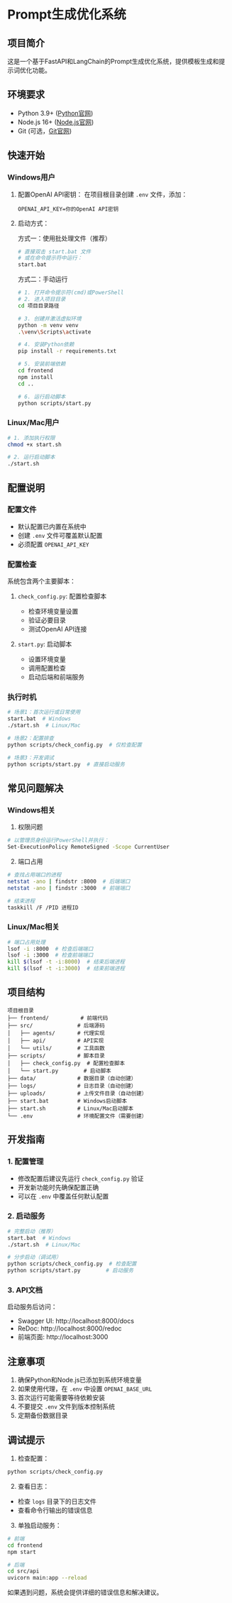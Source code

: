 # Prompt生成优化系统

## 项目简介
这是一个基于FastAPI和LangChain的Prompt生成优化系统，提供模板生成和提示词优化功能。

## 环境要求

- Python 3.9+ ([Python官网](https://www.python.org/downloads/))
- Node.js 16+ ([Node.js官网](https://nodejs.org/))
- Git (可选，[Git官网](https://git-scm.com/downloads))

## 快速开始

### Windows用户

1. 配置OpenAI API密钥：
   在项目根目录创建 `.env` 文件，添加：
   ```
   OPENAI_API_KEY=你的OpenAI API密钥
   ```

2. 启动方式：

   方式一：使用批处理文件（推荐）
   ```bash
   # 直接双击 start.bat 文件
   # 或在命令提示符中运行：
   start.bat
   ```

   方式二：手动运行
   ```bash
   # 1. 打开命令提示符(cmd)或PowerShell
   # 2. 进入项目目录
   cd 项目目录路径

   # 3. 创建并激活虚拟环境
   python -m venv venv
   .\venv\Scripts\activate

   # 4. 安装Python依赖
   pip install -r requirements.txt

   # 5. 安装前端依赖
   cd frontend
   npm install
   cd ..

   # 6. 运行启动脚本
   python scripts/start.py
   ```

### Linux/Mac用户

```bash
# 1. 添加执行权限
chmod +x start.sh

# 2. 运行启动脚本
./start.sh
```

## 配置说明

### 配置文件
- 默认配置已内置在系统中
- 创建 `.env` 文件可覆盖默认配置
- 必须配置 `OPENAI_API_KEY`

### 配置检查
系统包含两个主要脚本：

1. `check_config.py`: 配置检查脚本
   - 检查环境变量设置
   - 验证必要目录
   - 测试OpenAI API连接

2. `start.py`: 启动脚本
   - 设置环境变量
   - 调用配置检查
   - 启动后端和前端服务

### 执行时机

```bash
# 场景1：首次运行或日常使用
start.bat  # Windows
./start.sh  # Linux/Mac

# 场景2：配置排查
python scripts/check_config.py  # 仅检查配置

# 场景3：开发调试
python scripts/start.py  # 直接启动服务
```

## 常见问题解决

### Windows相关

1. 权限问题
```bash
# 以管理员身份运行PowerShell并执行：
Set-ExecutionPolicy RemoteSigned -Scope CurrentUser
```

2. 端口占用
```bash
# 查找占用端口的进程
netstat -ano | findstr :8000  # 后端端口
netstat -ano | findstr :3000  # 前端端口

# 结束进程
taskkill /F /PID 进程ID
```

### Linux/Mac相关

```bash
# 端口占用处理
lsof -i :8000  # 检查后端端口
lsof -i :3000  # 检查前端端口
kill $(lsof -t -i:8000)  # 结束后端进程
kill $(lsof -t -i:3000)  # 结束前端进程
```

## 项目结构

```
项目根目录
├── frontend/          # 前端代码
├── src/              # 后端源码
│   ├── agents/       # 代理实现
│   ├── api/          # API实现
│   └── utils/        # 工具函数
├── scripts/          # 脚本目录
│   ├── check_config.py  # 配置检查脚本
│   └── start.py        # 启动脚本
├── data/             # 数据目录（自动创建）
├── logs/             # 日志目录（自动创建）
├── uploads/          # 上传文件目录（自动创建）
├── start.bat         # Windows启动脚本
├── start.sh          # Linux/Mac启动脚本
└── .env              # 环境配置文件（需要创建）
```

## 开发指南

### 1. 配置管理
- 修改配置后建议先运行 `check_config.py` 验证
- 开发新功能时先确保配置正确
- 可以在 `.env` 中覆盖任何默认配置

### 2. 启动服务
```bash
# 完整启动（推荐）
start.bat  # Windows
./start.sh  # Linux/Mac

# 分步启动（调试用）
python scripts/check_config.py  # 检查配置
python scripts/start.py        # 启动服务
```

### 3. API文档
启动服务后访问：
- Swagger UI: http://localhost:8000/docs
- ReDoc: http://localhost:8000/redoc
- 前端页面: http://localhost:3000

## 注意事项

1. 确保Python和Node.js已添加到系统环境变量
2. 如果使用代理，在 `.env` 中设置 `OPENAI_BASE_URL`
3. 首次运行可能需要等待依赖安装
4. 不要提交 `.env` 文件到版本控制系统
5. 定期备份数据目录

## 调试提示

1. 检查配置：
```bash
python scripts/check_config.py
```

2. 查看日志：
- 检查 `logs` 目录下的日志文件
- 查看命令行输出的错误信息

3. 单独启动服务：
```bash
# 前端
cd frontend
npm start

# 后端
cd src/api
uvicorn main:app --reload
```

如果遇到问题，系统会提供详细的错误信息和解决建议。 